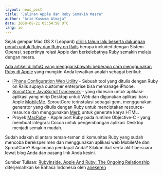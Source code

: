 ```yaml
---
layout: news_post
title: "Jalinan Apple dan Ruby Semakin Mesra"
author: "Arie Kusuma Atmaja"
date: 2008-08-21 05:54:58 UTC
lang: id
---
```


Sejak gempar Mac OS X (Leopard) [dirilis tahun lalu beserta dukungan
penuh untuk Ruby dan Ruby on Rails][1] berupa included dengan Sistem
Operasi, sepertinya relasi Apple dan berkelebatnya Ruby semakin melaju
dengan mesra.

[Ada artikel di InfoQ yang menggarisbawahi beberapa cara menggunakan
Ruby di Apple][2] yang mungkin Anda lewatkan adalah sebagai berikut:

* [iPhone Configuration Web Utility][3] - Sebuah tool yang ditulis
  dengan Ruby on Rails supaya customer enterprise bisa memanage iPhone.
* [SproutCore JavaScript framework][4] - yang didesain untuk
  aplikasi-aplikasi yang mirip Desktop untuk Web dan digunakan aplikasi
  baru Apple [MobileMe][5]. SproutCore terinstalasi sebagai gem,
  menggunakan generator yang ditulis dengan Ruby untuk menciptakan
  resource-resource dan menggunakan [Merb][6] untuk generate karya HTML.
* Proyek [MacRuby][7] - Apple port Ruby pada runtime Objective-C - yang
  membuat integrasi Cocoa untuk pengembangan aplikasi Desktop menjadi
  semakin mudah.

Sudah adakah di antara teman-teman di komunitas Ruby yang sudah mencoba
bereksperimen dan menggunakan aplikasi web MobileMe dan SproutCore?
Bagaimana pendapat Anda? Silakan ikut serta aktif bersuara lewat blog
Anda dan pasang link Anda kesini.

Sumber Tulisan: [RubyInside. Apple And Ruby: The Ongoing
Relationship][8] diterjemahkan ke Bahasa Indonesia oleh [ariekeren][9]



[1]: http://www.rubyinside.com/ruby-and-rails-in-mac-os-x-leopard-633.html 
[2]: http://www.infoq.com/news/2008/08/apple-ruby-iphoneutil-sproutcore 
[3]: http://www.apple.com/support/downloads/iphoneconfigurationutility10formacosx.html 
[4]: http://www.sproutcore.com/ 
[5]: http://www.apple.com/mobileme/ 
[6]: http://merbivore.com/ 
[7]: http://www.macruby.org/trac/wiki/MacRuby 
[8]: http://feeds.feedburner.com/~r/RubyInside/~3/370503168/apple-and-ruby-the-ongoing-relationship-1016.html 
[9]: http://ariekeren.blogdetik.com 
